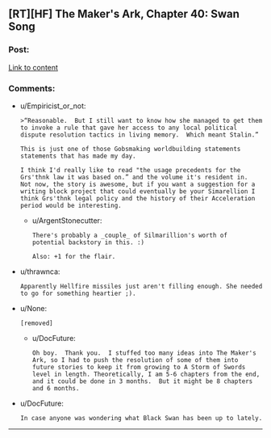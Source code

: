 ## [RT][HF] The Maker's Ark, Chapter 40: Swan Song

### Post:

[Link to content](http://docfuture.tumblr.com/post/166130988756/the-makers-ark-chapter-40)

### Comments:

- u/Empiricist_or_not:
  ```
  >“Reasonable.  But I still want to know how she managed to get them to invoke a rule that gave her access to any local political dispute resolution tactics in living memory.  Which meant Stalin.”

  This is just one of those Gobsmaking worldbuilding statements statements that has made my day.

  I think I'd really like to read "the usage precedents for the Grs'thnk law it was based on.” and the volume it's resident in.  Not now, the story is awesome, but if you want a suggestion for a writing block project that could eventually be your Simarellion I think Grs'thnk legal policy and the history of their Acceleration period would be interesting.
  ```

  - u/ArgentStonecutter:
    ```
    There's probably a _couple_ of Silmarillion's worth of potential backstory in this. :)

    Also: +1 for the flair.
    ```

- u/thrawnca:
  ```
  Apparently Hellfire missiles just aren't filling enough. She needed to go for something heartier ;).
  ```

- u/None:
  ```
  [removed]
  ```

  - u/DocFuture:
    ```
    Oh boy.  Thank you.  I stuffed too many ideas into The Maker's Ark, so I had to push the resolution of some of them into future stories to keep it from growing to A Storm of Swords level in length. Theoretically, I am 5-6 chapters from the end, and it could be done in 3 months.  But it might be 8 chapters and 6 months.
    ```

- u/DocFuture:
  ```
  In case anyone was wondering what Black Swan has been up to lately.
  ```

---

